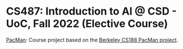 # CS487: Introduction to AI @ CSD - UoC, Fall 2022 (Elective Course)

[PacMan](pacman): Course project based on the [Berkeley CS188 PacMan project](https://ai.berkeley.edu/project_overview.html).